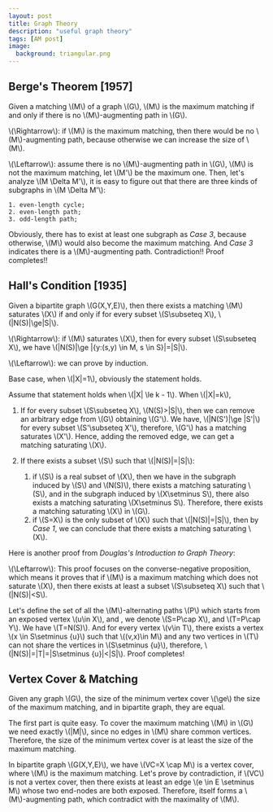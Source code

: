 ```yaml
---
layout: post
title: Graph Theory
description: "useful graph theory"
tags: [AM post]
image:
  background: triangular.png
---
```


## Berge's Theorem [1957]
Given a matching \\(M\\) of a graph \\(G\\), \\(M\\) is the maximum matching if and only if there is no \\(M\\)-augmenting path in \\(G\\).

\\(\Rightarrow\\): if \\(M\\) is the maximum matching, then there would be no \\(M\\)-augmenting path, because otherwise we can increase the size of \\(M\\).

\\(\Leftarrow\\): assume there is no \\(M\\)-augmenting path in \\(G\\), \\(M\\) is not the maximum matching, let \\(M'\\) be the maximum one. Then, let's analyze \\(M \Delta M'\\), it is easy to figure out that there are three kinds of subgraphs in \\(M \Delta M'\\):

    1. even-length cycle;
    2. even-length path;
    3. odd-length path;

Obviously, there has to exist at least one subgraph as _Case 3_, because otherwise, \\(M\\) would also become the maximum matching. And _Case 3_ indicates there is a \\(M\\)-augmenting path. Contradiction!! Proof completes!!

## Hall's Condition [1935]
Given a bipartite graph \\(G(X,Y,E)\\), then there exists a matching \\(M\\) saturates \\(X\\) if and only if for every subset \\(S\subseteq X\\), \\(|N(S)|\ge|S|\\).

\\(\Rightarrow\\): if \\(M\\) saturates \\(X\\), then for every subset \\(S\subseteq X\\), we have \\(|N(S)|\ge |\{y:(s,y) \in M, s \in S\}|=|S|\\).

\\(\Leftarrow\\): we can prove by induction. 

Base case, when \\(|X|=1\\), obviously the statement holds.

Assume that statement holds when \\(|X| \le k - 1\\). When \\(|X|=k\\),

1. If for every subset \\(S\subseteq X\\), \\(N(S)>|S|\\), then we can remove an arbitrary edge from \\(G\\) obtaining \\(G'\\). We have, \\(|N(S')|\ge |S'|\\) for every subset \\(S'\subseteq X'\\), therefore, \\(G'\\) has a matching saturates \\(X'\\). Hence, adding the removed edge, we can get a matching saturating \\(X\\).
2. If there exists a subset \\(S\\) such that \\(|N(S)|=|S|\\): 

    1) if \\(S\\) is a real subset of \\(X\\), then we have in the subgraph induced by \\(S\\) and \\(N(S)\\), there exists a matching saturating \\(S\\), and in the subgraph induced by \\(X\setminus S\\), there also exists a matching saturating \\(X\setminus S\\). Therefore, there exists a matching saturating \\(X\\) in \\(G\\). 
    2) if \\(S=X\\) is the only subset of \\(X\\) such that \\(|N(S)|=|S|\\), then by _Case 1_, we can conclude that there exists a matching saturating \\(X\\).


Here is another proof from _Douglas's Introduction to Graph Theory_:

\\(\Leftarrow\\): This proof focuses on the converse-negative proposition, which means it proves that if \\(M\\) is a maximum matching which does not saturate \\(X\\), then there exists at least a subset \\(S\subseteq X\\) such that \\(|N(S)|<S\\).

Let's define the set of all the \\(M\\)-alternating paths \\(P\\) which starts from an exposed vertex \\(u\in X\\), and , we denote \\(S=P\cap X\\), and \\(T=P\cap Y\\). We have \\(T=N(S)\\). And for every vertex \\(v\in T\\), there exists a vertex \\(x \in S\setminus \{u\}\\) such that \\((v,x)\in M\\) and any two vertices in \\(T\\) can not share the vertices in \\(S\setminus \{u\}\\), therefore, \\(|N(S)|=|T|=|S\setminus \{u\}|<|S|\\). Proof completes!

## Vertex Cover & Matching
Given any graph \\(G\\), the size of the minimum vertex cover \\(\ge\\) the size of the maximum matching, and in bipartite graph, they are equal.

The first part is quite easy. To cover the maximum matching \\(M\\) in \\(G\\) we need exactly \\(|M|\\), since no edges in \\(M\\) share common vertices. Therefore, the size of the minimum vertex cover is at least the size of the maximum matching.

In bipartite graph \\(G(X,Y,E)\\), we have \\(VC=X \cap M\\) is a vertex  cover, where \\(M\\) is the maximum matching. Let's prove by contradiction, if \\(VC\\) is not a vertex cover, then there exists at least an edge \\(e \in E \setminus M\\) whose two end-nodes are both exposed. Therefore, itself forms a \\(M\\)-augmenting path, which contradict with the maximality of \\(M\\).


  



